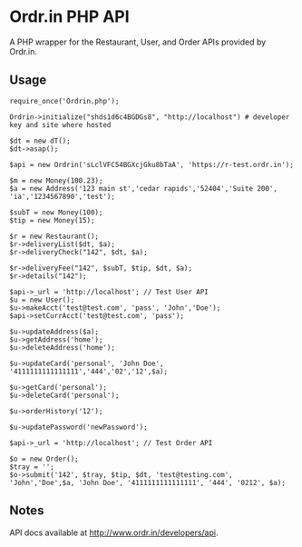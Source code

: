 Ordr.in PHP API
======================

A PHP wrapper for the Restaurant, User, and Order APIs provided by Ordr.in.

Usage
-----
	require_once('Ordrin.php');
	
	Ordrin->initialize("shds1d6c4BGDGs8", "http://localhost") # developer key and site where hosted

    $dt = new dT();
    $dt->asap();

    $api = new Ordrin('sLclVFC54BGXcjGku8bTaA', 'https://r-test.ordr.in');

    $m = new Money(100.23);
    $a = new Address('123 main st','cedar rapids','52404','Suite 200', 'ia','1234567890','test');

    $subT = new Money(100);
    $tip = new Money(15);

    $r = new Restaurant();
    $r->deliveryList($dt, $a);
    $r->deliveryCheck("142", $dt, $a);

    $r->deliveryFee("142", $subT, $tip, $dt, $a);
    $r->details("142");

    $api->_url = 'http://localhost'; // Test User API
    $u = new User();
    $u->makeAcct('test@test.com', 'pass', 'John','Doe');
    $api->setCurrAcct('test@test.com', 'pass');

    $u->updateAddress($a);
    $u->getAddress('home');
    $u->deleteAddress('home');

    $u->updateCard('personal', 'John Doe', '4111111111111111','444','02','12',$a);

    $u->getCard('personal');
    $u->deleteCard('personal');

    $u->orderHistory('12');

    $u->updatePassword('newPassword');

    $api->_url = 'http://localhost'; // Test Order API

    $o = new Order();
    $tray = '';
    $o->submit('142', $tray, $tip, $dt, 'test@testing.com', 'John','Doe',$a, 'John Doe', '4111111111111111', '444', '0212', $a);


Notes
----- 
API docs available at http://www.ordr.in/developers/api.